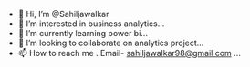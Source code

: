 - 👋 Hi, I’m @Sahiljawalkar
- 👀 I’m interested in business analytics...
- 🌱 I’m currently learning power bi...
- 💞️ I’m looking to collaborate on analytics project...
- 📫 How to reach me . Email- sahiljawalkar98@gmail.com ...

<!---
Sahiljawalkar171/Sahiljawalkar is a ✨ special ✨ repository because its `README.md` (this file) appears on your GitHub profile.
You can click the Preview link to take a look at your changes.
--->
